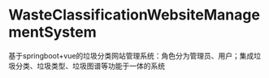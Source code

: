 # WasteClassificationWebsiteManagementSystem
 基于springboot+vue的垃圾分类网站管理系统：角色分为管理员、用户；集成垃圾分类、垃圾类型、垃圾图谱等功能于一体的系统
